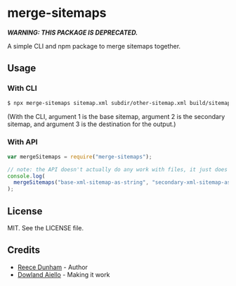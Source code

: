 # merge-sitemaps

***WARNING: THIS PACKAGE IS DEPRECATED.***

A simple CLI and npm package to merge sitemaps together.

## Usage

### With CLI

```bash
$ npx merge-sitemaps sitemap.xml subdir/other-sitemap.xml build/sitemap.xml
```

(With the CLI, argument 1 is the base sitemap, argument 2 is the secondary sitemap, and argument 3 is the destination for the output.)

### With API

```js
var mergeSitemaps = require("merge-sitemaps");

// note: the API doesn't actually do any work with files, it just does the string manipulation and related stuff
console.log(
  mergeSitemaps("base-xml-sitemap-as-string", "secondary-xml-sitemap-as-string")
);
```

## License

MIT. See the LICENSE file.

## Credits

- [Reece Dunham](https://rdil.rocks) - Author
- [Dowland Aiello](https://github.com/dowlandaiello) - Making it work
